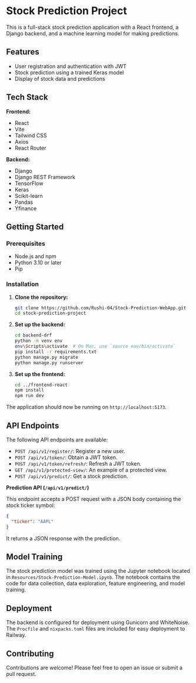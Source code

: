 # Stock Prediction Project

This is a full-stack stock prediction application with a React frontend, a Django backend, and a machine learning model for making predictions.

## Features

*   User registration and authentication with JWT
*   Stock prediction using a trained Keras model
*   Display of stock data and predictions

## Tech Stack

**Frontend:**

*   React
*   Vite
*   Tailwind CSS
*   Axios
*   React Router

**Backend:**

*   Django
*   Django REST Framework
*   TensorFlow
*   Keras
*   Scikit-learn
*   Pandas
*   Yfinance

## Getting Started

### Prerequisites

*   Node.js and npm
*   Python 3.10 or later
*   Pip

### Installation

1.  **Clone the repository:**

    ```bash
    git clone https://github.com/Rushi-04/Stock-Prediction-WebApp.git
    cd stock-prediction-project
    ```

2.  **Set up the backend:**

    ```bash
    cd backend-drf
    python -m venv env
    env\Scripts\activate  # On Mac, use `source env/bin/activate`
    pip install -r requirements.txt
    python manage.py migrate
    python manage.py runserver
    ```

3.  **Set up the frontend:**

    ```bash
    cd ../frontend-react
    npm install
    npm run dev
    ```

The application should now be running on `http://localhost:5173`.

## API Endpoints

The following API endpoints are available:

*   `POST /api/v1/register/`: Register a new user.
*   `POST /api/v1/token/`: Obtain a JWT token.
*   `POST /api/v1/token/refresh/`: Refresh a JWT token.
*   `GET /api/v1/protected-view/`: An example of a protected view.
*   `POST /api/v1/predict/`: Get a stock prediction.

**Prediction API (`/api/v1/predict/`)**

This endpoint accepts a POST request with a JSON body containing the stock ticker symbol:

```json
{
  "ticker": "AAPL"
}
```

It returns a JSON response with the prediction.

## Model Training

The stock prediction model was trained using the Jupyter notebook located in `Resources/Stock-Prediction-Model.ipynb`. The notebook contains the code for data collection, data exploration, feature engineering, and model training.

## Deployment

The backend is configured for deployment using Gunicorn and WhiteNoise. The `Procfile` and `nixpacks.toml` files are included for easy deployment to Railway.

## Contributing

Contributions are welcome! Please feel free to open an issue or submit a pull request.
